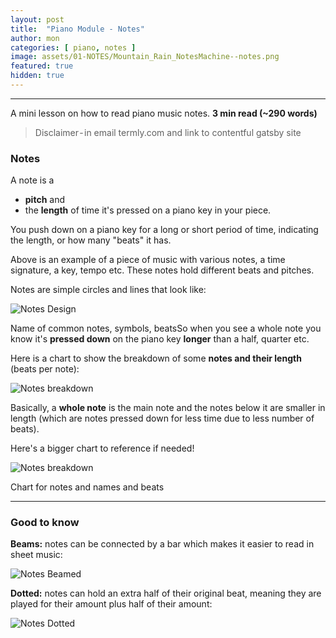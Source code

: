 ```yaml
---
layout: post
title:  "Piano Module - Notes"
author: mon
categories: [ piano, notes ]
image: assets/01-NOTES/Mountain_Rain_NotesMachine--notes.png
featured: true
hidden: true
---
```

---

A mini lesson on how to read piano music notes. **3 min read (~290 words)**

> Disclaimer - in email termly.com and link to contentful gatsby site

### Notes
A note is a 
- **pitch** and 
- the **length** of time it's pressed on a piano key in your piece.

You push down on a piano key for a long or short period of time, indicating the length, or how many "beats" it has.

Above is an example of a piece of music with various notes, a time signature, a key, tempo etc. These notes hold different beats and pitches.

Notes are simple circles and lines that look like:

![Notes Design](https://m-piechatzek.github.io/notesmachinezzzz/assets/01-NOTES/notes-beats1.png)

Name of common notes, symbols, beatsSo when you see a whole note you know it's **pressed down** on the piano key **longer** than a half, quarter etc.

Here is a chart to show the breakdown of some **notes and their length** (beats per note):

![Notes breakdown](https://m-piechatzek.github.io/notesmachinezzzz/assets/01-NOTES/notes-breakdown2.png)

Basically, a **whole note** is the main note and the notes below it are smaller in length (which are notes pressed down for less time due to less number of beats).

Here's a bigger chart to reference if needed!

![Notes breakdown](https://m-piechatzek.github.io/notesmachinezzzz/assets/01-NOTES/notes-breakdown-large-3.png)

Chart for notes and names and beats

---

### Good to know
**Beams:** notes can be connected by a bar which makes it easier to read in sheet music:

![Notes Beamed](https://m-piechatzek.github.io/notesmachinezzzz/assets/01-NOTES/notes-beamed-4.png)

**Dotted:** notes can hold an extra half of their original beat, meaning they are played for their amount plus half of their amount:

![Notes Dotted](https://m-piechatzek.github.io/notesmachinezzzz/assets/01-NOTES/notes-dotted-5.png)

